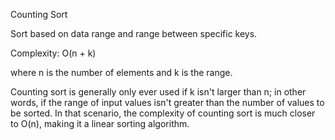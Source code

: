 Counting Sort

Sort based on data range and range between specific keys.

Complexity: O(n + k)

where n is the number of elements and k is the range.

Counting sort is generally only ever used if k isn't larger than n; in other words, if the range of input values isn't greater than the number of values to be sorted. In that scenario, the complexity of counting sort is much closer to O(n), making it a linear sorting algorithm.
